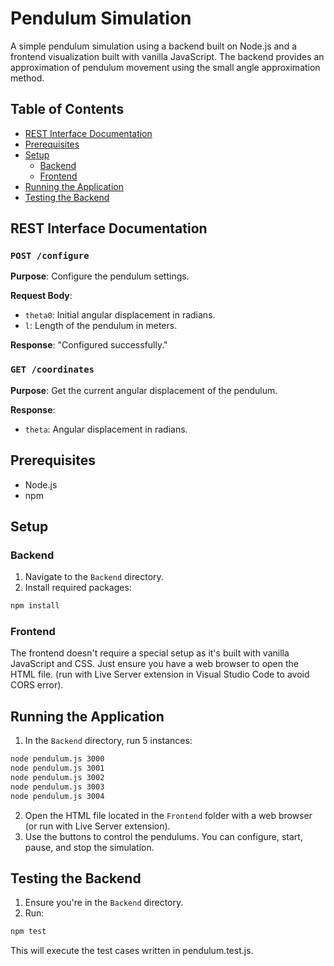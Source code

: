 # Pendulum Simulation

A simple pendulum simulation using a backend built on Node.js and a frontend visualization built with vanilla JavaScript. The backend provides an approximation of pendulum movement using the small angle approximation method.

## Table of Contents

- [REST Interface Documentation](#rest-interface-documentation)
- [Prerequisites](#prerequisites)
- [Setup](#setup)
  - [Backend](#backend)
  - [Frontend](#frontend)
- [Running the Application](#running-the-application)
- [Testing the Backend](#testing-the-backend)

## REST Interface Documentation

### `POST /configure`

**Purpose**: Configure the pendulum settings.

**Request Body**:
- `theta0`: Initial angular displacement in radians.
- `l`: Length of the pendulum in meters.

**Response**: "Configured successfully."

### `GET /coordinates`

**Purpose**: Get the current angular displacement of the pendulum.

**Response**:
- `theta`: Angular displacement in radians.

## Prerequisites

- Node.js
- npm

## Setup

### Backend

1. Navigate to the `Backend` directory.
2. Install required packages:
```bash
npm install
```

### Frontend
The frontend doesn't require a special setup as it's built with vanilla JavaScript and CSS. Just ensure you have a web browser to open the HTML file.
(run with Live Server extension in Visual Studio Code to avoid CORS error).

## Running the Application

1. In the `Backend` directory, run 5 instances:
```bash
node pendulum.js 3000
node pendulum.js 3001
node pendulum.js 3002
node pendulum.js 3003
node pendulum.js 3004
```

2. Open the HTML file located in the `Frontend` folder with a web browser (or run with Live Server extension).
3. Use the buttons to control the pendulums. You can configure, start, pause, and stop the simulation.

## Testing the Backend
1. Ensure you're in the `Backend` directory.
2. Run:
```bash
npm test
```
This will execute the test cases written in pendulum.test.js.